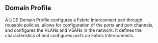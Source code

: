 ## Domain Profile
A UCS Domain Profile configures a Fabric Interconnect pair through reusable policies, allows for configuration of the ports and port channels, and configures the VLANs and VSANs in the network. It defines the characteristics of and configures ports on Fabric Interconnects. 
